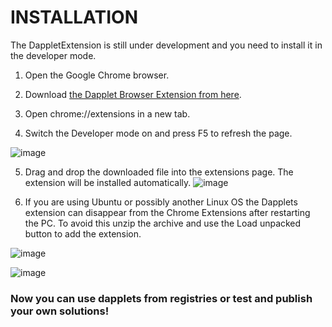 # INSTALLATION

The DappletExtension is still under development and you need to install it in the developer mode.

1. Open the Google Chrome browser.
2. Download [the Dapplet Browser Extension from here](https://github.com/dapplets/dapplet-extension/archive/refs/tags/v0.50.0-alpha.2+darkmode.zip).

4. Open chrome://extensions in a new tab.
5. Switch the Developer mode on and press F5 to refresh the page.

![image](https://user-images.githubusercontent.com/4574735/180455972-da2bcd30-32b8-4bf4-a664-2e900338d42d.png)

5. Drag and drop the downloaded file into the extensions page. The extension will be installed automatically.
![image](https://user-images.githubusercontent.com/4574735/180456058-7af9d6a5-3487-4cd1-8273-6698a6a557f6.png)

6. If you are using Ubuntu or possibly another Linux OS the Dapplets extension can disappear from the Chrome Extensions after restarting the PC. To avoid this unzip the archive and use the Load unpacked button to add the extension.

![image](https://user-images.githubusercontent.com/4574735/180456211-a714b30b-ed41-48db-bc0c-dc7934e6ea5a.png)

![image](https://user-images.githubusercontent.com/4574735/180456239-8f13e6f7-8237-496a-a271-cf79a7a79a12.png)


### Now you can use dapplets from registries or test and publish your own solutions!
